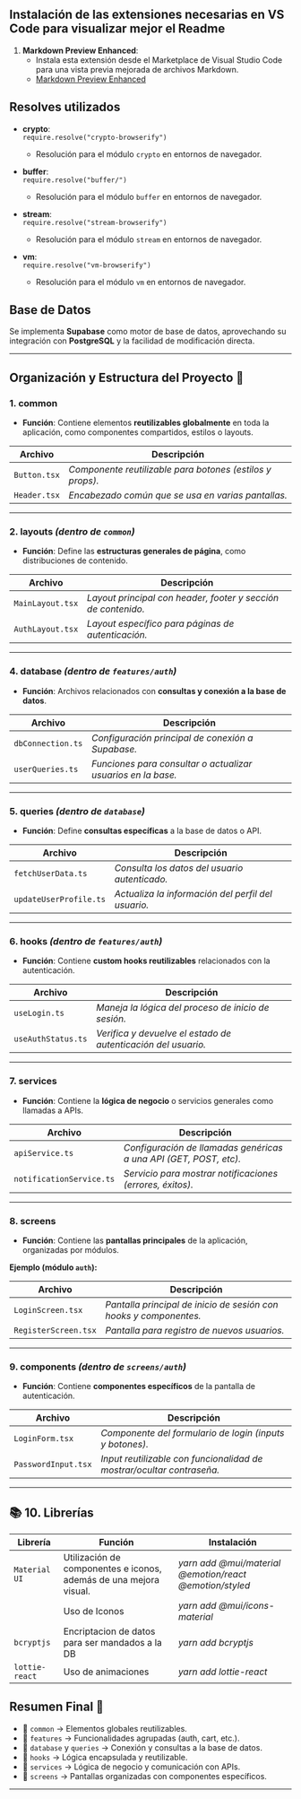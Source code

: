 ## Instalación de las extensiones necesarias en VS Code para visualizar mejor el Readme

1. **Markdown Preview Enhanced**:
   - Instala esta extensión desde el Marketplace de Visual Studio Code para una vista previa mejorada de archivos Markdown.
   - [Markdown Preview Enhanced](https://marketplace.visualstudio.com/items?itemName=shd101wyy.markdown-preview-enhanced)

## Resolves utilizados

- **crypto**:  
  `require.resolve("crypto-browserify")`  
  - Resolución para el módulo `crypto` en entornos de navegador.

- **buffer**:  
  `require.resolve("buffer/")`  
  - Resolución para el módulo `buffer` en entornos de navegador.

- **stream**:  
  `require.resolve("stream-browserify")`  
  - Resolución para el módulo `stream` en entornos de navegador.

- **vm**:  
  `require.resolve("vm-browserify")`  
  - Resolución para el módulo `vm` en entornos de navegador.

## **Base de Datos**
Se implementa **Supabase** como motor de base de datos, aprovechando su integración con **PostgreSQL** y la facilidad de modificación directa.

---

## **Organización y Estructura del Proyecto 📂**

### 1. **common**
- **Función**: Contiene elementos **reutilizables globalmente** en toda la aplicación, como componentes compartidos, estilos o layouts.

| Archivo           | Descripción                                               |
|-------------------|-----------------------------------------------------------|
| `Button.tsx`      | _Componente reutilizable para botones (estilos y props)._   |
| `Header.tsx`      | _Encabezado común que se usa en varias pantallas._          |

---

### 2. **layouts** _(dentro de `common`)_
- **Función**: Define las **estructuras generales de página**, como distribuciones de contenido.

| Archivo            | Descripción                                                      |
|--------------------|------------------------------------------------------------------|
| `MainLayout.tsx`   | _Layout principal con header, footer y sección de contenido._      |
| `AuthLayout.tsx`   | _Layout específico para páginas de autenticación._                 |

---

### 4. **database** _(dentro de `features/auth`)_
- **Función**: Archivos relacionados con **consultas y conexión a la base de datos**.

| Archivo             | Descripción                                                   |
|----------------------|-------------------------------------------------------------|
| `dbConnection.ts`    | _Configuración principal de conexión a Supabase._             |
| `userQueries.ts`     | _Funciones para consultar o actualizar usuarios en la base._  |

---

### 5. **queries** _(dentro de `database`)_
- **Función**: Define **consultas específicas** a la base de datos o API.

| Archivo               | Descripción                                                     |
|------------------------|---------------------------------------------------------------|
| `fetchUserData.ts`     | _Consulta los datos del usuario autenticado._                   |
| `updateUserProfile.ts` | _Actualiza la información del perfil del usuario._              |

---

### 6. **hooks** _(dentro de `features/auth`)_
- **Función**: Contiene **custom hooks reutilizables** relacionados con la autenticación.

| Archivo             | Descripción                                                   |
|----------------------|-------------------------------------------------------------|
| `useLogin.ts`        | _Maneja la lógica del proceso de inicio de sesión._           |
| `useAuthStatus.ts`   | _Verifica y devuelve el estado de autenticación del usuario._ |

---

### 7. **services**
- **Función**: Contiene la **lógica de negocio** o servicios generales como llamadas a APIs.

| Archivo                 | Descripción                                                       |
|--------------------------|-----------------------------------------------------------------|
| `apiService.ts`          | _Configuración de llamadas genéricas a una API (GET, POST, etc)._ |
| `notificationService.ts` | _Servicio para mostrar notificaciones (errores, éxitos)._         |

---

### 8. **screens**
- **Función**: Contiene las **pantallas principales** de la aplicación, organizadas por módulos.

**Ejemplo (módulo `auth`):**

| Archivo               | Descripción                                                   |
|------------------------|-------------------------------------------------------------|
| `LoginScreen.tsx`      | _Pantalla principal de inicio de sesión con hooks y componentes._ |
| `RegisterScreen.tsx`   | _Pantalla para registro de nuevos usuarios._               |

---

### 9. **components** _(dentro de `screens/auth`)_
- **Función**: Contiene **componentes específicos** de la pantalla de autenticación.

| Archivo                | Descripción                                                   |
|-------------------------|-------------------------------------------------------------|
| `LoginForm.tsx`         | _Componente del formulario de login (inputs y botones)._      |
| `PasswordInput.tsx`     | _Input reutilizable con funcionalidad de mostrar/ocultar contraseña._ |

---

## 📚 **10. Librerías**

| **Librería**          | **Función**                                                       | **Instalación**                                        |
|-----------------------|-------------------------------------------------------------------|--------------------------------------------------------|
| `Material UI`         | Utilización de componentes e iconos, además de una mejora visual. |  _yarn add @mui/material @emotion/react @emotion/styled_|   
|                       | Uso de Iconos                                                     | _yarn add @mui/icons-material_                           |
|`bcryptjs`             | Encriptacion de datos para ser mandados a la DB                   | _yarn add bcryptjs_                                      |
|`lottie-react`         | Uso de animaciones                                                | _yarn add lottie-react_                                  |

## **Resumen Final 📝**
- 📁 `common` → Elementos globales reutilizables.  
- 📁 `features` → Funcionalidades agrupadas (auth, cart, etc.).  
- 📁 `database` y `queries` → Conexión y consultas a la base de datos.  
- 📁 `hooks` → Lógica encapsulada y reutilizable.  
- 📁 `services` → Lógica de negocio y comunicación con APIs.  
- 📁 `screens` → Pantallas organizadas con componentes específicos.  

---

